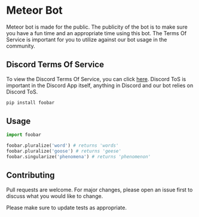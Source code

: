 # Meteor Bot

Meteor bot is made for the public. The publicity of the bot is to make sure you have a fun time and an appropriate time using this bot. The Terms Of Service is important for you to utilize against our bot usage in the community.

## Discord Terms Of Service

To view the Discord Terms Of Service, you can click [here](https://discord.com/terms). Discord ToS is important in the Discord App itself, anything in Discord and our bot relies on Discord ToS.

```bash
pip install foobar
```

## Usage

```python
import foobar

foobar.pluralize('word') # returns 'words'
foobar.pluralize('goose') # returns 'geese'
foobar.singularize('phenomena') # returns 'phenomenon'
```

## Contributing
Pull requests are welcome. For major changes, please open an issue first to discuss what you would like to change.

Please make sure to update tests as appropriate.
